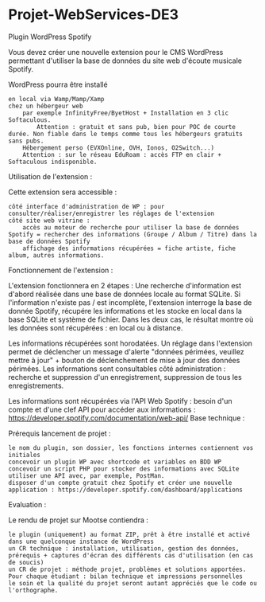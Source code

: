 # Projet-WebServices-DE3

Plugin WordPress Spotify

Vous devez créer une nouvelle extension pour le CMS WordPress permettant d'utiliser la base de données du site web d'écoute musicale Spotify.

WordPress pourra être installé

    en local via Wamp/Mamp/Xamp
    chez un hébergeur web
        par exemple InfinityFree/ByetHost + Installation en 3 clic Softaculous.
            Attention : gratuit et sans pub, bien pour POC de courte durée. Non fiable dans le temps comme tous les hébergeurs gratuits sans pubs.
        Hébergement perso (EVXOnline, OVH, Ionos, O2Switch...)
        Attention : sur le réseau EduRoam : accès FTP en clair + Softaculous indisponible.

Utilisation de l'extension :

Cette extension sera accessible :

    côté interface d'administration de WP : pour consulter/réaliser/enregistrer les réglages de l'extension
    côté site web vitrine :
        accès au moteur de recherche pour utiliser la base de données Spotify = rechercher des informations (Groupe / Album / Titre) dans la base de données Spotify
        affichage des informations récupérées = fiche artiste, fiche album, autres informations.

Fonctionnement de l'extension :

L'extension fonctionnera en 2 étapes :
Une recherche d'information est d'abord réalisée dans une base de données locale au format SQLite.
Si l'information n'existe pas / est incomplète, l'extension interroge la base de donnée Spotify, récupére les informations et les stocke en local dans la base SQLite et système de fichier.
Dans les deux cas, le résultat montre où les données sont récupérées : en local ou à distance.

Les informations récupérées sont horodatées. Un réglage dans l'extension permet de déclencher un message d'alerte "données périmées, veuillez mettre à jour" + bouton de déclenchement de mise à jour des données périmées.
Les informations sont consultables côté administration : recherche et suppression d'un enregistrement, suppression de tous les enregistrements.

Les informations sont récupérées via l'API Web Spotify : besoin d'un compte et d'une clef API pour accéder aux informations : https://developer.spotify.com/documentation/web-api/
Base technique :

Prérequis lancement de projet :

    le nom du plugin, son dossier, les fonctions internes contiennent vos initiales
    concevoir un plugin WP avec shortcode et variables en BDD WP
    concevoir un script PHP pour stocker des informations avec SQLite
    utiliser une API avec, par exemple, PostMan.
    disposer d'un compte gratuit chez Spotify et créer une nouvelle application : https://developer.spotify.com/dashboard/applications

Evaluation :

Le rendu de projet sur Mootse contiendra :

    le plugin (uniquement) au format ZIP, prêt à être installé et activé dans une quelconque instance de WordPress
    un CR technique : installation, utilisation, gestion des données, prérequis + captures d'écran des différents cas d'utilisation (en cas de soucis)
    un CR de projet : méthode projet, problèmes et solutions apportées. Pour chaque étudiant : bilan technique et impressions personnelles
    le soin et la qualité du projet seront autant appréciés que le code ou l'orthographe.
